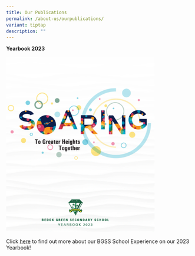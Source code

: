 ```yaml
---
title: Our Publications
permalink: /about-us/ourpublications/
variant: tiptap
description: ""
---
```

<p><strong>Yearbook 2023</strong></p><div class="isomer-image-wrapper"><img style="width: 80%;" height="auto" width="100%" alt="" src="/images/BGSS_yearbook_2023.png"></div><p>Click <a href="https://online.fliphtml5.com/imxpa/mlfb/" rel="noopener noreferrer nofollow" target="_blank">here</a> to find out more about our BGSS School Experience on our 2023 Yearbook!</p>